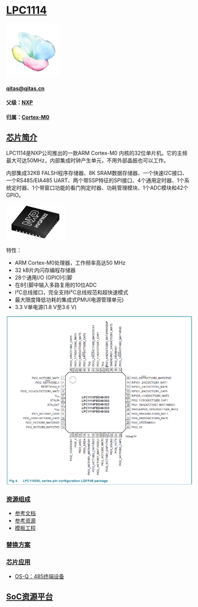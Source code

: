 ﻿# [LPC1114](https://github.com/sochub/LPC1114) 
[![sites](SoC/SoC.png)](http://www.qitas.cn) 
####  qitas@qitas.cn
#### 父级：[NXP](https://github.com/sochub/NXP)
#### 归属：[Cortex-M0](https://github.com/sochub/CM0) 

## [芯片简介](https://github.com/sochub/LPC1114/wiki)

LPC1114是NXP公司推出的一款ARM Cortex-M0 内核的32位单片机。它的主频最大可达50MHz，内部集成时钟产生单元，不用外部晶振也可以工作。

内部集成32KB FALSH程序存储器、8K SRAM数据存储器、一个快速I2C接口、一个RS485/EIA485 UART、两个带SSP特征的SPI接口、4个通用定时器、1个系统定时器、1个带窗口功能的看门狗定时器、功耗管理模块、1个ADC模块和42个GPIO。

[![sites](SoC/LPC1114.png)](https://www.nxp.com/cn/pip/LPC1114) 

特性：

* ARM Cortex-M0处理器，工作频率高达50 MHz
* 32 kB片内闪存编程存储器
* 28个通用I/O (GPIO)引脚
* 在8引脚中输入多路复用的10位ADC
* I²C总线接口，完全支持I²C总线规范和超快速模式
* 最大限度降低功耗的集成式PMU(电源管理单元)
* 3.3 V单电源(1.8 V至3.6 V)

[![sites](SoC/QFP48.png)](https://www.nxp.com/cn/pip/LPC1114) 

### [资源组成](https://github.com/sochub/LPC1114)

* [参考文档](docs/)
* [参考资源](src/)
* [模板工程](demo/)

### [替换方案](https://github.com/sochub/LPC1114)


### [芯片应用](https://github.com/sochub/LPC1114)

* [OS-Q：485终端设备](https://github.com/OS-Q/D129)

##  [SoC资源平台](http://www.qitas.cn)
